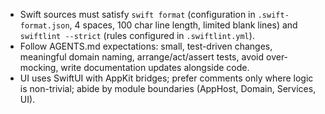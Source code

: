 - Swift sources must satisfy `swift format` (configuration in `.swift-format.json`, 4 spaces, 100 char line length, limited blank lines) and `swiftlint --strict` (rules configured in `.swiftlint.yml`).
- Follow AGENTS.md expectations: small, test-driven changes, meaningful domain naming, arrange/act/assert tests, avoid over-mocking, write documentation updates alongside code.
- UI uses SwiftUI with AppKit bridges; prefer comments only where logic is non-trivial; abide by module boundaries (AppHost, Domain, Services, UI).

